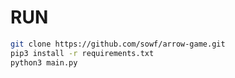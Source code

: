 # RUN

```bash
git clone https://github.com/sowf/arrow-game.git
pip3 install -r requirements.txt
python3 main.py
```
